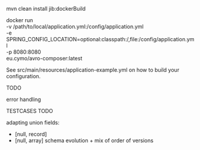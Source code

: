 mvn clean install jib:dockerBuild

docker run \
  -v /path/to/local/application.yml:/config/application.yml \
  -e SPRING_CONFIG_LOCATION=optional:classpath:/,file:/config/application.yml \
  -p 8080:8080 \
  eu.cymo/avro-composer:latest

  
See src/main/resources/application-example.yml on how to build your configuration.

TODO

error handling

TESTCASES TODO

adapting union fields:
- [null, record]
- [null, array]
schema evolution + mix of order of versions